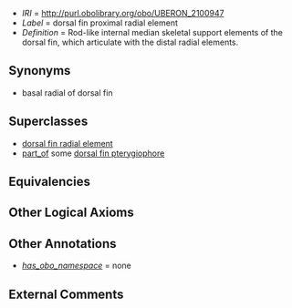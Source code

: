 * *IRI* = http://purl.obolibrary.org/obo/UBERON_2100947
 * *Label* = dorsal fin proximal radial element
 * *Definition* = Rod-like internal median skeletal support elements of the dorsal fin, which articulate with the distal radial elements.

## Synonyms

 * basal radial of dorsal fin

## Superclasses

 * [dorsal fin radial element](../../UBERON/72/UBERON_2101672.md)
 * [part_of](../../BFO/50/BFO_0000050.md) some [dorsal fin pterygiophore](../../UBERON/19/UBERON_2001419.md)

## Equivalencies


## Other Logical Axioms


## Other Annotations

 * *[has_obo_namespace](../../ce/oboInOwl#hasOBONamespace.md)* = none

## External Comments

